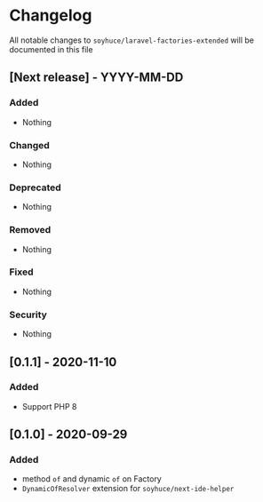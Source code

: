 # Changelog

All notable changes to `soyhuce/laravel-factories-extended` will be documented in this file

## [Next release] - YYYY-MM-DD

### Added

- Nothing

### Changed

- Nothing

### Deprecated

- Nothing

### Removed

- Nothing

### Fixed

- Nothing

### Security

- Nothing

## [0.1.1] - 2020-11-10

### Added

- Support PHP 8

## [0.1.0] - 2020-09-29

### Added

- method `of` and dynamic `of` on Factory
- `DynamicOfResolver` extension for `soyhuce/next-ide-helper`
